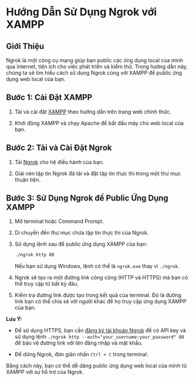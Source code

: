 
# Hướng Dẫn Sử Dụng Ngrok với XAMPP

## Giới Thiệu

Ngrok là một công cụ mạng giúp bạn public các ứng dụng local của mình qua Internet, tiện ích cho việc phát triển và kiểm thử. Trong hướng dẫn này, chúng ta sẽ tìm hiểu cách sử dụng Ngrok cùng với XAMPP để public ứng dụng web local của bạn.

## Bước 1: Cài Đặt XAMPP

1. Tải và cài đặt [XAMPP](https://www.apachefriends.org/index.html) theo hướng dẫn trên trang web chính thức.

2. Khởi động XAMPP và chạy Apache để bắt đầu máy chủ web local của bạn.

## Bước 2: Tải và Cài Đặt Ngrok

1. Tải [Ngrok](https://ngrok.com/download) cho hệ điều hành của bạn.

2. Giải nén tập tin Ngrok đã tải và đặt tập tin thực thi trong một thư mục thuận tiện.

## Bước 3: Sử Dụng Ngrok để Public Ứng Dụng XAMPP

1. Mở terminal hoặc Command Prompt.

2. Di chuyển đến thư mục chứa tập tin thực thi của Ngrok.

3. Sử dụng lệnh sau để public ứng dụng XAMPP của bạn:

   ```bash
   ./ngrok http 80
   ```

   Nếu bạn sử dụng Windows, lệnh có thể là `ngrok.exe` thay vì `./ngrok`.

4. Ngrok sẽ tạo ra một đường link công cộng (HTTP và HTTPS) mà bạn có thể truy cập từ bất kỳ đâu.

5. Kiểm tra đường link được tạo trong kết quả của terminal. Đó là đường link bạn có thể chia sẻ với người khác để họ truy cập ứng dụng XAMPP của bạn.

**Lưu Ý:**
- Để sử dụng HTTPS, bạn cần [đăng ký tài khoản Ngrok](https://dashboard.ngrok.com/signup) để có API key và sử dụng lệnh `./ngrok http --auth="your_username:your_password" 80` để bảo vệ đường link với tên đăng nhập và mật khẩu.

- Để dừng Ngrok, đơn giản nhấn `Ctrl + C` trong terminal.

Bằng cách này, bạn có thể dễ dàng public ứng dụng web local của mình từ XAMPP với sự hỗ trợ của Ngrok.